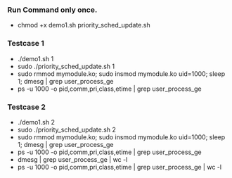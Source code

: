 ### Run Command only once.
- chmod +x demo1.sh priority_sched_update.sh

### Testcase 1
- ./demo1.sh 1
- sudo ./priority_sched_update.sh 1
- sudo rmmod mymodule.ko; sudo insmod mymodule.ko uid=1000; sleep 1; dmesg | grep user_process_ge
- ps -u 1000  -o pid,comm,pri,class,etime | grep user_process_ge

### Testcase 2
- ./demo1.sh 2
- sudo ./priority_sched_update.sh 2
- sudo rmmod mymodule.ko; sudo insmod mymodule.ko uid=1000; sleep 1; dmesg | grep user_process_ge
- ps -u 1000  -o pid,comm,pri,class,etime | grep user_process_ge
- dmesg | grep user_process_ge | wc -l
- ps -u 1000  -o pid,comm,pri,class,etime | grep user_process_ge | wc -l
